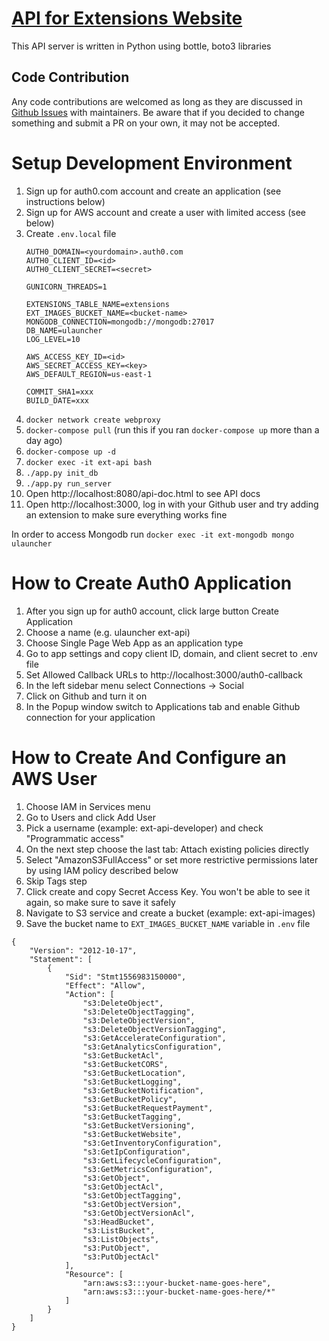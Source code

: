 # [API for Extensions Website](http://ext.ulauncher.io/)

This API server is written in Python using bottle, boto3 libraries

## Code Contribution

Any code contributions are welcomed as long as they are discussed in [Github Issues](https://github.com/Ulauncher/ext-api.ulauncher.io/issues) with maintainers.
Be aware that if you decided to change something and submit a PR on your own, it may not be accepted.

# Setup Development Environment

1. Sign up for auth0.com account and create an application (see instructions below)
1. Sign up for AWS account and create a user with limited access (see below)
1. Create `.env.local` file
    ```
    AUTH0_DOMAIN=<yourdomain>.auth0.com
    AUTH0_CLIENT_ID=<id>
    AUTH0_CLIENT_SECRET=<secret>

    GUNICORN_THREADS=1

    EXTENSIONS_TABLE_NAME=extensions
    EXT_IMAGES_BUCKET_NAME=<bucket-name>
    MONGODB_CONNECTION=mongodb://mongodb:27017
    DB_NAME=ulauncher
    LOG_LEVEL=10

    AWS_ACCESS_KEY_ID=<id>
    AWS_SECRET_ACCESS_KEY=<key>
    AWS_DEFAULT_REGION=us-east-1

    COMMIT_SHA1=xxx
    BUILD_DATE=xxx
    ```
1. `docker network create webproxy`
1. `docker-compose pull` (run this if you ran `docker-compose up` more than a day ago)
1. `docker-compose up -d`
1. `docker exec -it ext-api bash`
1. `./app.py init_db`
1. `./app.py run_server`
1. Open http://localhost:8080/api-doc.html to see API docs
1. Open http://localhost:3000, log in with your Github user and try adding an extension to make sure everything works fine

In order to access Mongodb run `docker exec -it ext-mongodb mongo ulauncher`

# How to Create Auth0 Application

1. After you sign up for auth0 account, click large button Create Application
1. Choose a name (e.g. ulauncher ext-api)
1. Choose Single Page Web App as an application type
1. Go to app settings and copy client ID, domain, and client secret to .env file
1. Set Allowed Callback URLs to http://localhost:3000/auth0-callback
1. In the left sidebar menu select Connections -> Social
1. Click on Github and turn it on
1. In the Popup window switch to Applications tab and enable Github connection for your application

# How to Create And Configure an AWS User

1. Choose IAM in Services menu
1. Go to Users and click Add User
1. Pick a username (example: ext-api-developer) and check "Programmatic access"
1. On the next step choose the last tab: Attach existing policies directly
1. Select "AmazonS3FullAccess" or set more restrictive permissions later by using IAM policy described below
1. Skip Tags step
1. Click create and copy Secret Access Key. You won't be able to see it again, so make sure to save it safely
1. Navigate to S3 service and create a bucket (example: ext-api-images)
1. Save the bucket name to `EXT_IMAGES_BUCKET_NAME` variable in `.env` file

```
{
    "Version": "2012-10-17",
    "Statement": [
        {
            "Sid": "Stmt1556983150000",
            "Effect": "Allow",
            "Action": [
                "s3:DeleteObject",
                "s3:DeleteObjectTagging",
                "s3:DeleteObjectVersion",
                "s3:DeleteObjectVersionTagging",
                "s3:GetAccelerateConfiguration",
                "s3:GetAnalyticsConfiguration",
                "s3:GetBucketAcl",
                "s3:GetBucketCORS",
                "s3:GetBucketLocation",
                "s3:GetBucketLogging",
                "s3:GetBucketNotification",
                "s3:GetBucketPolicy",
                "s3:GetBucketRequestPayment",
                "s3:GetBucketTagging",
                "s3:GetBucketVersioning",
                "s3:GetBucketWebsite",
                "s3:GetInventoryConfiguration",
                "s3:GetIpConfiguration",
                "s3:GetLifecycleConfiguration",
                "s3:GetMetricsConfiguration",
                "s3:GetObject",
                "s3:GetObjectAcl",
                "s3:GetObjectTagging",
                "s3:GetObjectVersion",
                "s3:GetObjectVersionAcl",
                "s3:HeadBucket",
                "s3:ListBucket",
                "s3:ListObjects",
                "s3:PutObject",
                "s3:PutObjectAcl"
            ],
            "Resource": [
                "arn:aws:s3:::your-bucket-name-goes-here",
                "arn:aws:s3:::your-bucket-name-goes-here/*"
            ]
        }
    ]
}
```